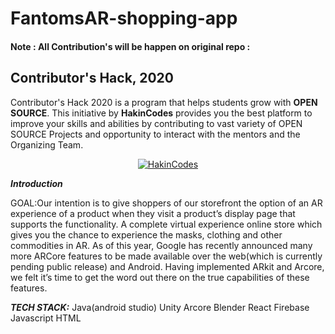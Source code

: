 # FantomsAR-shopping-app

#### Note : All Contribution's will be happen on original repo : 
## Contributor's Hack, 2020

Contributor's Hack 2020 is a program that helps students grow with **OPEN SOURCE**. This initiative by **HakinCodes** provides you the best platform to improve your skills and abilities by contributing to vast variety of OPEN SOURCE Projects and opportunity to interact with the mentors and the Organizing Team.

<p align="center">
  <a href="https://hakincodes.tech/">
    <img src="https://user-images.githubusercontent.com/54139847/87952512-882a5600-cac7-11ea-939d-8304a641d8a9.png" alt="HakinCodes">
  </a>
</p>

***Introduction***

GOAL:Our intention is to give shoppers of our storefront the option of an AR experience of a product when they visit a product’s display page that supports the functionality. 
A complete virtual experience online store which gives you the chance to experience the masks, clothing and other commodities in AR. 
As of this year, Google has recently announced many more ARCore features to be made available over the web(which is currently pending public release) and Android. Having implemented ARkit and Arcore, we felt it’s time to get the word out there on the true capabilities of these features. 

***TECH STACK:***
Java(android studio) 
Unity 
Arcore 
Blender 
React 
Firebase 
Javascript 
HTML


